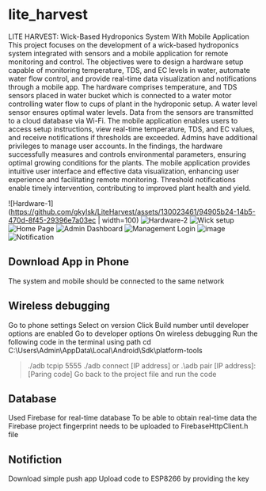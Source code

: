 # lite_harvest

LITE HARVEST: Wick-Based Hydroponics System With Mobile  Application
This project focuses on the development of a wick-based hydroponics system integrated with sensors and a mobile application for remote monitoring and control. The objectives were to design a hardware setup capable of monitoring temperature, TDS, and EC levels in water, automate water flow control, and provide real-time data visualization and notifications through a mobile app.  The hardware comprises temperature, and TDS sensors placed in water bucket which is connected to a water motor controlling water flow to cups of plant in the hydroponic setup. A water level sensor ensures optimal water levels. Data from the sensors are transmitted to a cloud database via Wi-Fi. The mobile application enables users to access setup instructions, view real-time temperature, TDS, and EC values, and receive notifications if thresholds are exceeded. Admins have additional privileges to manage user accounts. In the findings, the hardware successfully measures and controls environmental parameters, ensuring optimal growing conditions for the plants. The mobile application provides intuitive user interface and effective data visualization, enhancing user experience and facilitating remote monitoring. Threshold notifications enable timely intervention, contributing to improved plant health and yield.

![Hardware-1](https://github.com/gkylsk/LiteHarvest/assets/130023461/94905b24-14b5-470d-8f45-29396e7a03ec | width=100)
![Hardware-2](https://github.com/gkylsk/LiteHarvest/assets/130023461/f2b92e69-9ad6-4aae-b4fb-b68705f4867b)
![Wick setup](https://github.com/gkylsk/LiteHarvest/assets/130023461/d6598135-e821-46d2-b7b3-170e344f0e7a)
![Home Page](https://github.com/gkylsk/LiteHarvest/assets/130023461/7794b849-d8fb-4fae-881d-eed1be7f26b6)
![Admin Dashboard](https://github.com/gkylsk/LiteHarvest/assets/130023461/f4561513-b722-4fab-bc08-41035290015e)
![Management Login](https://github.com/gkylsk/LiteHarvest/assets/130023461/0dc1566d-555a-4d8b-a470-dc59110bd9c2)
![image](https://github.com/gkylsk/LiteHarvest/assets/130023461/dff9105d-8158-4f39-9de9-6fa148f03758)
![Notification](https://github.com/gkylsk/LiteHarvest/assets/130023461/10d1f36f-683b-4457-ad9a-c0fa32213203)

## Download App in Phone 
The system and mobile should be connected to the same network
## Wireless debugging 
Go to phone settings
Select on version
Click Build number until developer options are enabled
Go to developer options 
On wireless debugging
Run the following code in the terminal using path cd C:\Users\Admin\AppData\Local\Android\Sdk\platform-tools 
>./adb tcpip 5555
>./adb connect [IP address]
or
>.\adb pair [IP address]:[Paring code]
Go back to the project file and run the code

## Database
Used Firebase for real-time database
To be able to obtain real-time data the Firebase project fingerprint needs to be uploaded to FirebaseHttpClient.h file

## Notifiction
Download simple push app
Upload code to ESP8266 by providing the key
